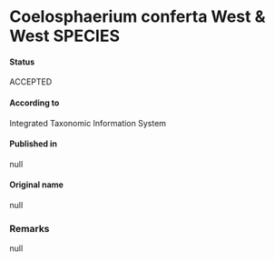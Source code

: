 # Coelosphaerium conferta West & West SPECIES

#### Status
ACCEPTED

#### According to
Integrated Taxonomic Information System

#### Published in
null

#### Original name
null

### Remarks
null